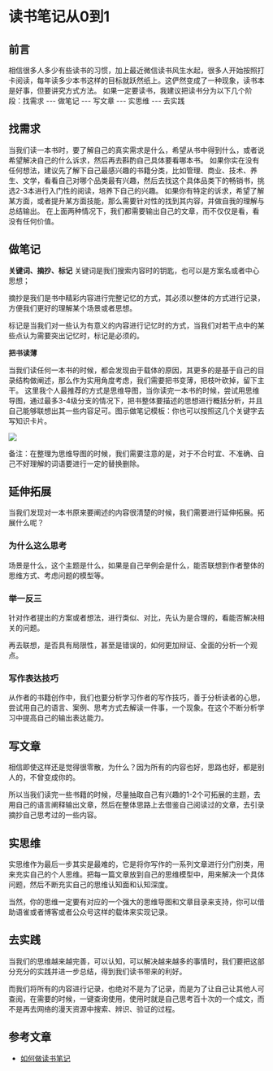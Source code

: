 # 读书笔记从0到1

## 前言

相信很多人多少有些读书的习惯，加上最近微信读书风生水起，很多人开始按照打卡阅读，每年读多少本书这样的目标就跃然纸上。这俨然变成了一种现象，读书本是好事，但要讲究方式方法。
如果一定要读书，我建议把读书分为以下几个阶段：找需求 --- 做笔记 --- 写文章 --- 实思维 --- 去实践

## 找需求

当我们读一本书时，要了解自己的真实需求是什么，希望从书中得到什么，或者说希望解决自己的什么诉求，然后再去斟酌自己具体要看哪本书。
如果你实在没有任何想法，建议先了解下自己最感兴趣的书籍分类，比如管理、商业、技术、养生、文学，看看自己对哪个品类最有兴趣，然后去找这个具体品类下的畅销书，挑选2-3本进行入门性的阅读，培养下自己的兴趣。
如果你有特定的诉求，希望了解某方面，或者提升某方面技能，那么需要针对性的找到其内容，并做自我的理解与总结输出。
在上面两种情况下，我们都需要输出自己的文章，而不仅仅是看，看没有任何价值。

## 做笔记

**关键词、摘抄、标记**
关键词是我们搜索内容时的钥匙，也可以是方案名或者中心思想；

摘抄是我们是书中精彩内容进行完整记忆的方式，其必须以整体的方式进行记录，方便我们更好的理解某个场景或者思想。

标记是当我们对一些认为有意义的内容进行记忆时的方式，当我们对若干点中的某些点认为需要突出记忆时，标记是必须的。

**把书读薄**

当我们读任何一本书的时候，都会发现由于载体的原因，其更多的是基于自己的目录结构做阐述，那么作为实用角度考虑，我们需要把书变薄，把枝叶砍掉，留下主干。
这里我个人最推荐的方式是思维导图，当你读完一本书的时候，尝试用思维导图，通过最多3-4级分支的情况下，把书整体要描述的思想进行概括分析，并且自己能够联想出其一些内容足可。图示做笔记模板：你也可以按照这几个关键字去写知识卡片。

![](https://cdn.jsdelivr.net/gh/BestDingSheng/ImgHosting/Deson-PIC/20201116213038.png)


备注：在整理为思维导图的时候，我们需要注意的是，对于不合时宜、不准确、自己不好理解的词语要进行一定的替换删除。

## 延伸拓展

当我们发现对一本书原来要阐述的内容很清楚的时候，我们需要进行延伸拓展。拓展什么呢？

### 为什么这么思考

场景是什么，这个主题是什么，如果是自己举例会是什么，能否联想到作者整体的思维方式、考虑问题的模型等。

### 举一反三

针对作者提出的方案或者想法，进行类似、对比，先认为是合理的，看能否解决相关的问题。

再去联想，是否具有局限性，甚至是错误的，如何更加辩证、全面的分析一个观点。

### 写作表达技巧

从作者的书籍创作中，我们也要分析学习作者的写作技巧，善于分析读者的心思，尝试用自己的语言、案例、思考方式去解读一件事，一个现象。在这个不断分析学习中提高自己的输出表达能力。

## 写文章

相信即使这样还是觉得很零散，为什么？因为所有的内容也好，思路也好，都是别人的，不曾变成你的。

所以当我们读完一些书籍的时候，尽量抽取自己有兴趣的1-2个可拓展的主题，去用自己的语言阐释输出文章，然后在整体思路上去借鉴自己阅读过的文章，去引录摘抄自己思考过的一些内容。

## 实思维

实思维作为最后一步其实是最难的，它是将你写作的一系列文章进行分门别类，用来充实自己的个人思维。把每一篇文章放到自己的思维模型中，用来解决一个具体问题，然后不断充实自己的思维认知面和认知深度。

当然，你的思维一定要有对应的一个强大的思维导图和文章目录来支持，你可以借助语雀或者博客或者公众号这样的载体来实现记录。

## 去实践

当我们的思维越来越完善，可以认知，可以解决越来越多的事情时，我们要把这部分充分的实践并进一步总结，得到我们读书带来的利好。

而我们将所有的内容进行记录，也绝对不是为了记录，而是为了让自己让其他人可查阅，在需要的时候，一键查询使用，使用时就是自己思考百十次的一个成文，而不是再去网络的漫天资源中搜索、辨识、验证的过程。

## 参考文章

- [如何做读书笔记](https://mp.weixin.qq.com/s/hE93kC-1bdNqYnJyt3LjSQ)